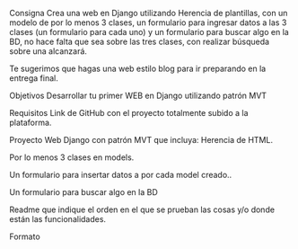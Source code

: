 Consigna
Crea una web en Django utilizando Herencia de plantillas, con un modelo de por lo menos 3 clases, un formulario para ingresar datos a las 3 clases (un formulario para cada uno) y un formulario para buscar algo en la BD, no hace falta que sea sobre las tres clases, con realizar búsqueda sobre una alcanzará.

Te sugerimos que hagas  una web estilo blog para ir preparando en la entrega final.

Objetivos
Desarrollar tu primer WEB en Django utilizando patrón MVT

Requisitos
Link de GitHub con el proyecto totalmente subido a la plataforma.

Proyecto Web Django con patrón MVT que incluya:
Herencia de HTML.

Por lo menos 3 clases en models.

Un formulario para insertar datos a por cada model creado..

Un formulario para buscar algo en la BD

Readme que indique el orden en el que se prueban las cosas y/o donde están las funcionalidades.


Formato
